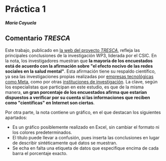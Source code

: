 # Práctica 1 
***María Cayuela***
## Comentario *TRESCA*
Este trabajo, publicado en [la web del proyecto *TRESCA*](https://trescaproject.eu/2021/10/07/are-social-media-harmful-yes-say-most-europeans-but-its-complicated/), refleja las principales conclusiones de la investigación WP3, liderada por el CSIC. En la nota, los investigadores muestran que **la mayoría de los encuestados  está de acuerdo con la afirmación sobre "el efecto nocivo de las redes sociales en la salud mental"**. Esta afirmación tiene su respaldo científico, ya sea las investigaciones propias realizadas por [empresas tecnológicas como Meta](https://www.wsj.com/articles/facebook-knows-instagram-is-toxic-for-teen-girls-company-documents-show-11631620739), como por otras [instituciones de investigación](https://www.sciencedirect.com/science/article/abs/pii/S0747563217302698). La clave, según los especialistas que participan en este estudio, es que de la misma manera, **un gran porcentaje de los encuestados afirma que estarían dispuestos a verificar por su cuenta si las informaciones que reciben como "científicas" en Internet son ciertas**. 

Por otra parte, la nota contiene un gráfico, en el que destacan los siguientes apartados:
- Es un gráfico posiblemente realizado en Excel, sin cambiar el formato ni los colores predeterminados.
- El título puede llevar a confusión, pues inserta las conclusiones en lugar de describir sintéticamente qué datos se muestran.
- Se echa en falta una etiqueta de datos que especifique encima de cada barra el porcentaje exacto.

